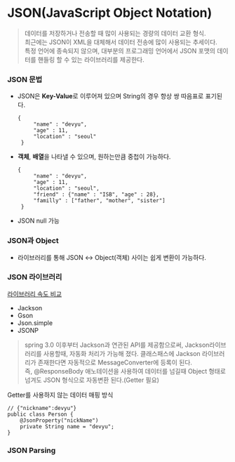 # JSON(JavaScript Object Notation)
> 데이터를 저장하거나 전송할 때 많이 사용되는 경량의 데이터 교환 형식.  
> 최근에는 JSON이 XML을 대체해서 데이터 전송에 많이 사용되는 추세이다.   
> 특정 언어에 종속되지 않으며, 대부분의 프로그래밍 언어에서 JSON 포맷의 데이터를 핸들링 할 수 있는 라이브러리를 제공한다.  

### JSON 문법
 - JSON은 **Key-Value**로 이루어져 있으며 String의 경우 항상 쌍 따음표로 표기된다.

       { 
            "name" : "devyu",
            "age" : 11,
            "location" : "seoul" 
        }
        
 - **객체**, **배열**을 나타낼 수 있으며, 원하는만큼 중첩이 가능하다.
 
       {
            "name" : "devyu",
            "age" : 11,
            "location" : "seoul",
            "friend" : {"name" : "ISB", "age" : 28},
            "familly" : ["father", "mother", "sister"]
        }
        
  - JSON null 가능

### JSON과 Object
 - 라이브러리를 통해 JSON ↔ Object(객체) 사이는 쉽게 변환이 가능하다.

### JSON 라이브러리
[라이브러리 속도 비교](#http://www.yunsobi.com/blog/entry/java-json-%EB%9D%BC%EC%9D%B4%EB%B8%8C%EB%9F%AC%EB%A6%AC-%EB%B3%84-parser-%EC%86%8D%EB%8F%84-%EB%B9%84%EA%B5%90)
 - Jackson
 - Gson
 - Json.simple
 - JSONP

>spring 3.0 이후부터 Jackson과 연관된 API를 제공함으로써, Jackson라이브러리를 사용할때, 자동화 처리가 가능해 졌다. 클래스패스에 Jackson 라이브러리가 존재한다면 자동적으로 MessageConverter에 등록이 된다.   
>즉, @ResponseBody 애노테이션을 사용하여 데이터를 넘길때 Object 형태로 넘겨도 JSON 형식으로 자동변환 된다.(Getter 필요)

Getter를 사용하지 않는 데이터 매핑 방식

    // {"nickname":devyu"}
    public class Person {
        @JsonProperty("nickName")
        private String name = "devyu";
    }                                          
                                          
    

### JSON Parsing

 